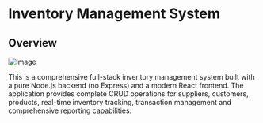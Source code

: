 # Inventory Management System

## Overview


![image](https://github.com/user-attachments/assets/ab3b7b8b-90db-4ec8-a5ff-3c7915595d26)


This is a comprehensive full-stack inventory management system built with a pure Node.js backend (no Express) and a modern React frontend. The application provides complete CRUD operations for suppliers, customers, products, real-time inventory tracking, transaction management and comprehensive reporting capabilities.
